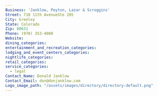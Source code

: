 ```yaml
---
Business: 'Janklow, Peyton, Lazar & Scroggins'
Street: 710 11th AvenueSte 205
City: Greeley
State: Colorado
Zip: 80631
Phone: (970) 353-4000
Website:
dining_categories:
entertainment_and_recreation_categories:
lodging_and_event_centers_categories:
nightlife_categories:
retail_categories:
service_categories:
  - legal
Contact_Name: Donald Janklow
Contact_Email: don@donjanklow.com
Logo_image_path: "/assets/images/directory/directory-default.png"
---
```



